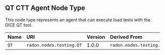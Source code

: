 ## QT CTT Agent Node Type

This node type represents an agent that can execute load tests with the DICE QT tool.

| Name | URI | Version | Derived From |
|:---- |:--- |:------- |:------------ |
| `QT` | `radon.nodes.testing.QT` | 1.0.0 | `radon.nodes.testing.LoadTestAgent` |

